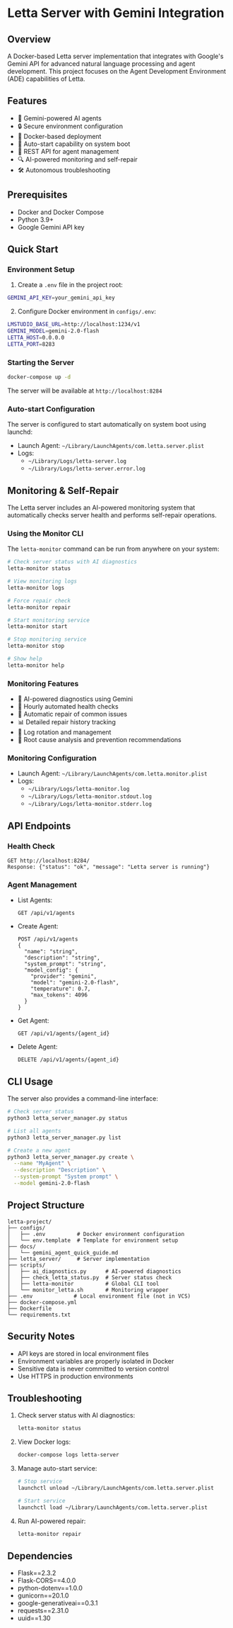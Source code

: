 # Letta Server with Gemini Integration

## Overview
A Docker-based Letta server implementation that integrates with Google's Gemini API for advanced natural language processing and agent development. This project focuses on the Agent Development Environment (ADE) capabilities of Letta.

## Features
- 🤖 Gemini-powered AI agents
- 🔒 Secure environment configuration
- 🐳 Docker-based deployment
- 🚀 Auto-start capability on system boot
- 📝 REST API for agent management
- 🔍 AI-powered monitoring and self-repair
- 🛠️ Autonomous troubleshooting

## Prerequisites
- Docker and Docker Compose
- Python 3.9+
- Google Gemini API key

## Quick Start

### Environment Setup
1. Create a `.env` file in the project root:
```bash
GEMINI_API_KEY=your_gemini_api_key
```

2. Configure Docker environment in `configs/.env`:
```bash
LMSTUDIO_BASE_URL=http://localhost:1234/v1
GEMINI_MODEL=gemini-2.0-flash
LETTA_HOST=0.0.0.0
LETTA_PORT=8283
```

### Starting the Server
```bash
docker-compose up -d
```

The server will be available at `http://localhost:8284`

### Auto-start Configuration
The server is configured to start automatically on system boot using launchd:
- Launch Agent: `~/Library/LaunchAgents/com.letta.server.plist`
- Logs: 
  - `~/Library/Logs/letta-server.log`
  - `~/Library/Logs/letta-server.error.log`

## Monitoring & Self-Repair

The Letta server includes an AI-powered monitoring system that automatically checks server health and performs self-repair operations.

### Using the Monitor CLI

The `letta-monitor` command can be run from anywhere on your system:

```bash
# Check server status with AI diagnostics
letta-monitor status

# View monitoring logs
letta-monitor logs

# Force repair check
letta-monitor repair

# Start monitoring service
letta-monitor start

# Stop monitoring service
letta-monitor stop

# Show help
letta-monitor help
```

### Monitoring Features

- 🤖 AI-powered diagnostics using Gemini
- 🔄 Hourly automated health checks
- 🔧 Automatic repair of common issues
- 📊 Detailed repair history tracking
- 📝 Log rotation and management
- 🧠 Root cause analysis and prevention recommendations

### Monitoring Configuration
- Launch Agent: `~/Library/LaunchAgents/com.letta.monitor.plist`
- Logs:
  - `~/Library/Logs/letta-monitor.log`
  - `~/Library/Logs/letta-monitor.stdout.log`
  - `~/Library/Logs/letta-monitor.stderr.log`

## API Endpoints

### Health Check
```
GET http://localhost:8284/
Response: {"status": "ok", "message": "Letta server is running"}
```

### Agent Management
- List Agents:
  ```
  GET /api/v1/agents
  ```

- Create Agent:
  ```
  POST /api/v1/agents
  {
    "name": "string",
    "description": "string",
    "system_prompt": "string",
    "model_config": {
      "provider": "gemini",
      "model": "gemini-2.0-flash",
      "temperature": 0.7,
      "max_tokens": 4096
    }
  }
  ```

- Get Agent:
  ```
  GET /api/v1/agents/{agent_id}
  ```

- Delete Agent:
  ```
  DELETE /api/v1/agents/{agent_id}
  ```

## CLI Usage
The server also provides a command-line interface:

```bash
# Check server status
python3 letta_server_manager.py status

# List all agents
python3 letta_server_manager.py list

# Create a new agent
python3 letta_server_manager.py create \
  --name "MyAgent" \
  --description "Description" \
  --system-prompt "System prompt" \
  --model gemini-2.0-flash
```

## Project Structure
```
letta-project/
├── configs/
│   ├── .env          # Docker environment configuration
│   └── env.template  # Template for environment setup
├── docs/
│   └── gemini_agent_quick_guide.md
├── letta_server/     # Server implementation
├── scripts/
│   ├── ai_diagnostics.py      # AI-powered diagnostics
│   ├── check_letta_status.py  # Server status check
│   ├── letta-monitor          # Global CLI tool
│   └── monitor_letta.sh       # Monitoring wrapper
├── .env             # Local environment file (not in VCS)
├── docker-compose.yml
├── Dockerfile
└── requirements.txt
```

## Security Notes
- API keys are stored in local environment files
- Environment variables are properly isolated in Docker
- Sensitive data is never committed to version control
- Use HTTPS in production environments

## Troubleshooting
1. Check server status with AI diagnostics:
   ```bash
   letta-monitor status
   ```

2. View Docker logs:
   ```bash
   docker-compose logs letta-server
   ```

3. Manage auto-start service:
   ```bash
   # Stop service
   launchctl unload ~/Library/LaunchAgents/com.letta.server.plist
   
   # Start service
   launchctl load ~/Library/LaunchAgents/com.letta.server.plist
   ```

4. Run AI-powered repair:
   ```bash
   letta-monitor repair
   ```

## Dependencies
- Flask==2.3.2
- Flask-CORS==4.0.0
- python-dotenv==1.0.0
- gunicorn==20.1.0
- google-generativeai==0.3.1
- requests==2.31.0
- uuid==1.30
